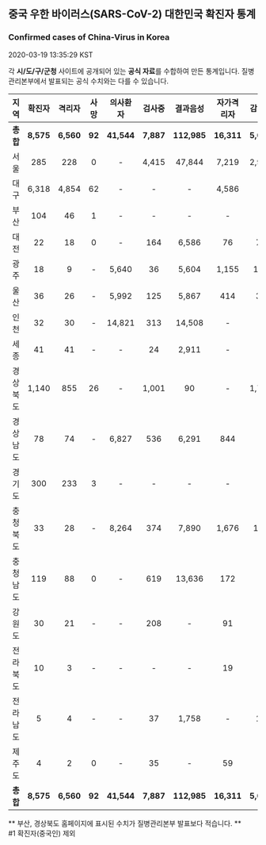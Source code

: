 
## 중국 우한 바이러스(SARS-CoV-2) 대한민국 확진자 통계
### Confirmed cases of China-Virus in Korea
2020-03-19 13:35:29 KST

각 **시/도/구/군청** 사이트에 공개되어 있는 **공식 자료**를 수합하여 만든 통계입니다.
질병관리본부에서 발표되는 공식 수치와는 다를 수 있습니다.


|  지역  | 확진자 |  격리자  |  사망  |  의사환자  |  검사중  |  결과음성  |  자가격리자  |  감시중  |  감시해제  |  퇴원  |
|:------:|:------:|:--------:|:--------:|:----------:|:--------:|:----------------:|:------------:|:--------:|:----------:|:--:|
|**총합**|**8,575**|**6,560**|**92**|**41,544**|**7,887**|**112,985**|**16,311**|**5,076**|**15,904**|**1,923**|**52,259**|
|서울|285|228|0|-|4,415|47,844|7,219|2,924|4,295|57|52,259|
|대구|6,318|4,854|62|-|-|-|4,586|-|-|1,402|-|
|부산|104|46|1|-|-|-|-|-|-|57|-|
|대전|22|18|0|-|164|6,586|76|76|412|4|-|
|광주|18|9|-|5,640|36|5,604|1,155|104|1,051|9|-|
|울산|36|26|-|5,992|125|5,867|414|32|382|10|-|
|인천|32|30|-|14,821|313|14,508|-|-|-|2|-|
|세종|41|41|-|-|24|2,911|-|-|-|-|-|
|경상북도|1,140|855|26|-|1,001|90|-|1,774|8,030|259|-|
|경상남도|78|74|-|6,827|536|6,291|844|-|-|4|-|
|경기도|300|233|3|-|-|-|-|-|-|64|-|
|충청북도|33|28|-|8,264|374|7,890|1,676|148|1,528|5|-|
|충청남도|119|88|0|-|619|13,636|172|-|-|31|-|
|강원도|30|21|-|-|208|-|91|-|-|9|-|
|전라북도|10|3|-|-|-|-|19|-|-|7|-|
|전라남도|5|4|-|-|37|1,758|-|18|206|1|-|
|제주도|4|2|0|-|35|-|59|-|-|2|-|
|**총합**|**8,575**|**6,560**|**92**|**41,544**|**7,887**|**112,985**|**16,311**|**5,076**|**15,904**|**1,923**|**52,259**|


** 부산, 경상북도 홈페이지에 표시된 수치가 질병관리본부 발표보다 적습니다. **<br>
#1 확진자(중국인) 제외
    